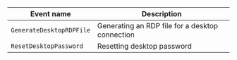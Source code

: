 Event name | Description
--- | ---
`GenerateDesktopRDPFile` | Generating an RDP file for a desktop connection
`ResetDesktopPassword` | Resetting desktop password